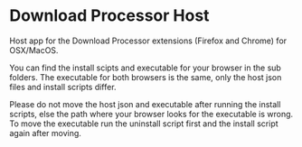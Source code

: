 # Download Processor Host

Host app for the Download Processor extensions (Firefox and Chrome) for OSX/MacOS.

You can find the install scipts and executable for your browser in the sub folders. The executable for both browsers is the same, only the host json files and install scripts differ.

Please do not move the host json and executable after running the install scripts, else the path where your browser looks for the executable is wrong. To move the executable run the uninstall script first and the install script again after moving.
